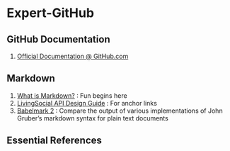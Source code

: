 # Expert-GitHub

## GitHub Documentation
1. [Official Documentation @ GitHub.com](https://docs.github.com/en)
## Markdown
1. [What is Markdown?](https://www.markdownguide.org/getting-started/) : Fun begins here
2. [LivingSocial API Design Guide](https://github.com/livingsocial/api-design/blob/master/README.md) : For anchor links
3. [Babelmark 2](https://johnmacfarlane.net/babelmark2/faq.html) : Compare the output of various implementations of John Gruber’s markdown syntax for plain text documents

## Essential References

